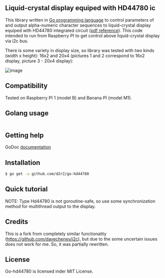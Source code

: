 ## Liquid-crystal display equiped with HD44780 ic

This library written in [Go programming language](https://golang.org/) to control parameters of and output alpha-numeric character sequences to liquid-crystal display equiped with HD44780 integrated circuit ([pdf reference](https://raw.github.com/d2r2/go-hd44780/master/docs/HD44780.pdf)). This code intended to run from Raspberry PI to get control above liquid-crystal display via i2c bus.

There is some variety in display size, so library was tested with two kinds (width x height): 16x2 and 20x4 (pictures 1 and 2 correspond to 16x2 display, picture 3 - 20x4 display):

![image](https://raw.github.com/d2r2/go-hd44780/master/docs/16x2_20x4.jpg)

## Compatibility

Tested on Raspberry PI 1 (model B) and Banana PI (model M1).

## Golang usage

```go
```

## Getting help

GoDoc [documentation](http://godoc.org/github.com/d2r2/go-hd44780)

## Installation

```bash
$ go get -u github.com/d2r2/go-hd44780
```

## Quick tutorial

NOTE: Type Hd44780 is not goroutine-safe, so use some synchronization method for multithread output to the display.

## Credits

This is a fork from completely similar functionality (https://github.com/davecheney/i2c), but due to the some uncertain issues does not work for me. So, it was partially rewritten.

## License

Go-hd44780 is licensed inder MIT License.
